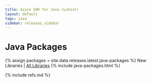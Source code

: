 ```yaml
---
title: Azure SDK for Java (Latest)
layout: default
tags: java
sidebar: releases_sidebar
---
```


# Java Packages

{% assign packages = site.data.releases.latest.java-packages %}
New Libraries | [All Libraries](all/java.md)
{% include java-packages.html %}

{% include refs.md %}
